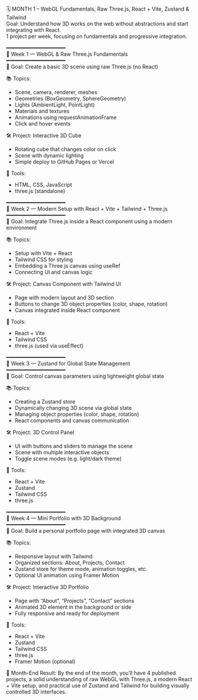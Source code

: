 🗓️ MONTH 1 – WebGL Fundamentals, Raw Three.js, React + Vite, Zustand & Tailwind  
Goal: Understand how 3D works on the web without abstractions and start integrating with React.  
1 project per week, focusing on fundamentals and progressive integration.

━━━━━━━━━━━━━━━━━━━  
📅 Week 1 — WebGL & Raw Three.js Fundamentals  
━━━━━━━━━━━━━━━━━━━  
🎯 Goal: Create a basic 3D scene using raw Three.js (no React)

📚 Topics:

- Scene, camera, renderer, meshes
- Geometries (BoxGeometry, SphereGeometry)
- Lights (AmbientLight, PointLight)
- Materials and textures
- Animations using requestAnimationFrame
- Click and hover events

🛠️ Project: Interactive 3D Cube

- Rotating cube that changes color on click
- Scene with dynamic lighting
- Simple deploy to GitHub Pages or Vercel

🧰 Tools:

- HTML, CSS, JavaScript
- three.js (standalone)

━━━━━━━━━━━━━━━━━━━  
📅 Week 2 — Modern Setup with React + Vite + Tailwind + Three.js  
━━━━━━━━━━━━━━━━━━━  
🎯 Goal: Integrate Three.js inside a React component using a modern environment

📚 Topics:

- Setup with Vite + React
- Tailwind CSS for styling
- Embedding a Three.js canvas using useRef
- Connecting UI and canvas logic

🛠️ Project: Canvas Component with Tailwind UI

- Page with modern layout and 3D section
- Buttons to change 3D object properties (color, shape, rotation)
- Canvas integrated inside React component

🧰 Tools:

- React + Vite
- Tailwind CSS
- three.js (used via useEffect)

━━━━━━━━━━━━━━━━━━━  
📅 Week 3 — Zustand for Global State Management  
━━━━━━━━━━━━━━━━━━━  
🎯 Goal: Control canvas parameters using lightweight global state

📚 Topics:

- Creating a Zustand store
- Dynamically changing 3D scene via global state
- Managing object properties (color, shape, rotation)
- React components and canvas communication

🛠️ Project: 3D Control Panel

- UI with buttons and sliders to manage the scene
- Scene with multiple interactive objects
- Toggle scene modes (e.g. light/dark theme)

🧰 Tools:

- React + Vite
- Zustand
- Tailwind CSS
- three.js

━━━━━━━━━━━━━━━━━━━  
📅 Week 4 — Mini Portfolio with 3D Background  
━━━━━━━━━━━━━━━━━━━  
🎯 Goal: Build a personal portfolio page with integrated 3D canvas

📚 Topics:

- Responsive layout with Tailwind
- Organized sections: About, Projects, Contact
- Zustand store for theme mode, animation toggles, etc.
- Optional UI animation using Framer Motion

🛠️ Project: Interactive 3D Portfolio

- Page with “About”, “Projects”, “Contact” sections
- Animated 3D element in the background or side
- Fully responsive and ready for deployment

🧰 Tools:

- React + Vite
- Zustand
- Tailwind CSS
- three.js
- Framer Motion (optional)

🎯 Month-End Result:
By the end of the month, you’ll have 4 published projects, a solid understanding of raw WebGL with Three.js, a modern React + Vite setup, and practical use of Zustand and Tailwind for building visually controlled 3D interfaces.